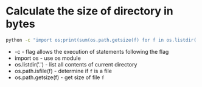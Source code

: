 # Calculate the size of directory in bytes

```bash
python -c "import os;print(sum(os.path.getsize(f) for f in os.listdir('.') if os.path.isfile(f)), 'bytes')"
```

- -c - flag allows the execution of statements following the flag
- import os - use os module
- os.listdir('.') - list all contents of current directory
- os.path.isfile(f) - determine if `f` is a file
- os.path.getsize(f) - get size of file `f`
